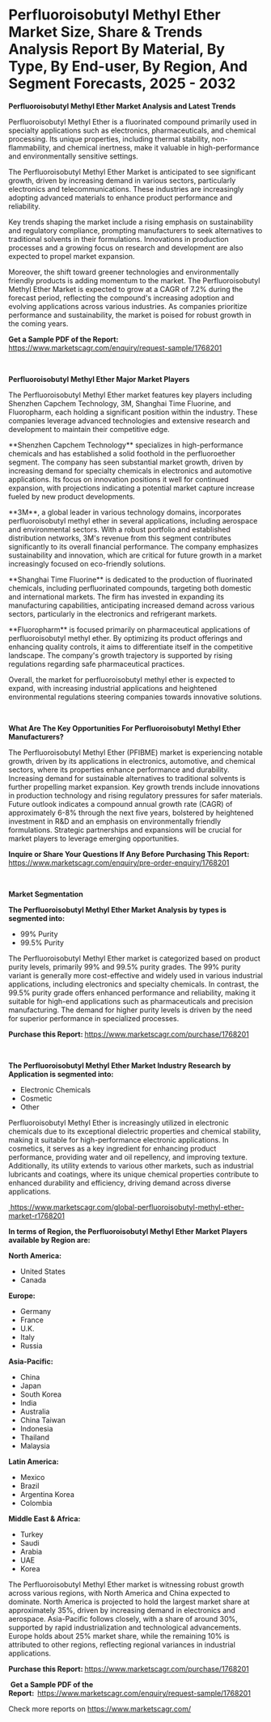 <p><h1>Perfluoroisobutyl Methyl Ether Market Size, Share & Trends Analysis Report By Material, By Type, By End-user, By Region, And Segment Forecasts, 2025 - 2032</h1></p><p><strong>Perfluoroisobutyl Methyl Ether Market Analysis and Latest Trends</strong></p>
<p><p>Perfluoroisobutyl Methyl Ether is a fluorinated compound primarily used in specialty applications such as electronics, pharmaceuticals, and chemical processing. Its unique properties, including thermal stability, non-flammability, and chemical inertness, make it valuable in high-performance and environmentally sensitive settings. </p><p>The Perfluoroisobutyl Methyl Ether Market is anticipated to see significant growth, driven by increasing demand in various sectors, particularly electronics and telecommunications. These industries are increasingly adopting advanced materials to enhance product performance and reliability. </p><p>Key trends shaping the market include a rising emphasis on sustainability and regulatory compliance, prompting manufacturers to seek alternatives to traditional solvents in their formulations. Innovations in production processes and a growing focus on research and development are also expected to propel market expansion. </p><p>Moreover, the shift toward greener technologies and environmentally friendly products is adding momentum to the market. The Perfluoroisobutyl Methyl Ether Market is expected to grow at a CAGR of 7.2% during the forecast period, reflecting the compound's increasing adoption and evolving applications across various industries. As companies prioritize performance and sustainability, the market is poised for robust growth in the coming years.</p></p>
<p><strong>Get a Sample PDF of the Report:&nbsp;</strong> <a href="https://www.marketscagr.com/enquiry/request-sample/1768201?utm_campaign=2202&utm_medium=2&utm_source=Github&utm_content=ia&utm_term=09022025&utm_id=perfluoroisobutyl-methyl-ether">https://www.marketscagr.com/enquiry/request-sample/1768201</a></p>
<p>&nbsp;</p>
<p><strong>Perfluoroisobutyl Methyl Ether Major Market Players</strong></p>
<p><p>The Perfluoroisobutyl Methyl Ether market features key players including Shenzhen Capchem Technology, 3M, Shanghai Time Fluorine, and Fluoropharm, each holding a significant position within the industry. These companies leverage advanced technologies and extensive research and development to maintain their competitive edge.</p><p>**Shenzhen Capchem Technology** specializes in high-performance chemicals and has established a solid foothold in the perfluoroether segment. The company has seen substantial market growth, driven by increasing demand for specialty chemicals in electronics and automotive applications. Its focus on innovation positions it well for continued expansion, with projections indicating a potential market capture increase fueled by new product developments.</p><p>**3M**, a global leader in various technology domains, incorporates perfluoroisobutyl methyl ether in several applications, including aerospace and environmental sectors. With a robust portfolio and established distribution networks, 3M's revenue from this segment contributes significantly to its overall financial performance. The company emphasizes sustainability and innovation, which are critical for future growth in a market increasingly focused on eco-friendly solutions.</p><p>**Shanghai Time Fluorine** is dedicated to the production of fluorinated chemicals, including perfluorinated compounds, targeting both domestic and international markets. The firm has invested in expanding its manufacturing capabilities, anticipating increased demand across various sectors, particularly in the electronics and refrigerant markets.</p><p>**Fluoropharm** is focused primarily on pharmaceutical applications of perfluoroisobutyl methyl ether. By optimizing its product offerings and enhancing quality controls, it aims to differentiate itself in the competitive landscape. The company's growth trajectory is supported by rising regulations regarding safe pharmaceutical practices.</p><p>Overall, the market for perfluoroisobutyl methyl ether is expected to expand, with increasing industrial applications and heightened environmental regulations steering companies towards innovative solutions.</p></p>
<p>&nbsp;</p>
<p><strong>What Are The Key Opportunities For Perfluoroisobutyl Methyl Ether Manufacturers?</strong></p>
<p><p>The Perfluoroisobutyl Methyl Ether (PFIBME) market is experiencing notable growth, driven by its applications in electronics, automotive, and chemical sectors, where its properties enhance performance and durability. Increasing demand for sustainable alternatives to traditional solvents is further propelling market expansion. Key growth trends include innovations in production technology and rising regulatory pressures for safer materials. Future outlook indicates a compound annual growth rate (CAGR) of approximately 6-8% through the next five years, bolstered by heightened investment in R&D and an emphasis on environmentally friendly formulations. Strategic partnerships and expansions will be crucial for market players to leverage emerging opportunities.</p></p>
<p><strong>Inquire or Share Your Questions If Any Before Purchasing This Report:</strong> <a href="https://www.marketscagr.com/enquiry/pre-order-enquiry/1768201?utm_campaign=2202&utm_medium=2&utm_source=Github&utm_content=ia&utm_term=09022025&utm_id=perfluoroisobutyl-methyl-ether">https://www.marketscagr.com/enquiry/pre-order-enquiry/1768201</a></p>
<p>&nbsp;</p>
<p><strong>Market Segmentation</strong></p>
<p><strong>The Perfluoroisobutyl Methyl Ether Market Analysis by types is segmented into:</strong></p>
<p><ul><li>99% Purity</li><li>99.5% Purity</li></ul></p>
<p><p>The Perfluoroisobutyl Methyl Ether market is categorized based on product purity levels, primarily 99% and 99.5% purity grades. The 99% purity variant is generally more cost-effective and widely used in various industrial applications, including electronics and specialty chemicals. In contrast, the 99.5% purity grade offers enhanced performance and reliability, making it suitable for high-end applications such as pharmaceuticals and precision manufacturing. The demand for higher purity levels is driven by the need for superior performance in specialized processes.</p></p>
<p><strong>Purchase this Report:&nbsp;</strong><a href="https://www.marketscagr.com/purchase/1768201?utm_campaign=2202&utm_medium=2&utm_source=Github&utm_content=ia&utm_term=09022025&utm_id=perfluoroisobutyl-methyl-ether">https://www.marketscagr.com/purchase/1768201</a></p>
<p>&nbsp;</p>
<p><strong>The Perfluoroisobutyl Methyl Ether Market Industry Research by Application is segmented into:</strong></p>
<p><ul><li>Electronic Chemicals</li><li>Cosmetic</li><li>Other</li></ul></p>
<p><p>Perfluoroisobutyl Methyl Ether is increasingly utilized in electronic chemicals due to its exceptional dielectric properties and chemical stability, making it suitable for high-performance electronic applications. In cosmetics, it serves as a key ingredient for enhancing product performance, providing water and oil repellency, and improving texture. Additionally, its utility extends to various other markets, such as industrial lubricants and coatings, where its unique chemical properties contribute to enhanced durability and efficiency, driving demand across diverse applications.</p></p>
<p><a href="https://www.marketscagr.com/global-perfluoroisobutyl-methyl-ether-market-r1768201?utm_campaign=2202&utm_medium=2&utm_source=Github&utm_content=ia&utm_term=09022025&utm_id=perfluoroisobutyl-methyl-ether">&nbsp;https://www.marketscagr.com/global-perfluoroisobutyl-methyl-ether-market-r1768201</a></p>
<p><strong>In terms of Region, the Perfluoroisobutyl Methyl Ether Market Players available by Region are:</strong></p>
<p>
    <p> <strong> North America: </strong>
        <ul>
            <li>United States</li>
            <li>Canada</li>
        </ul>
        </p> 
    <p> <strong> Europe: </strong>
        <ul>
            <li>Germany</li>
            <li>France</li>
            <li>U.K.</li>
            <li>Italy</li>
            <li>Russia</li>
        </ul>
        </p> 
    <p> <strong> Asia-Pacific: </strong>
        <ul>
            <li>China</li>
            <li>Japan</li>
            <li>South Korea</li>
            <li>India</li>
            <li>Australia</li>
            <li>China Taiwan</li>
            <li>Indonesia</li>
            <li>Thailand</li>
            <li>Malaysia</li>
        </ul>
        </p> 
    <p> <strong> Latin America: </strong>
        <ul>
            <li>Mexico</li>
            <li>Brazil</li>
            <li>Argentina Korea</li>
            <li>Colombia</li>
        </ul>
        </p> 
    <p> <strong> Middle East & Africa: </strong>
        <ul>
            <li>Turkey</li>
            <li>Saudi</li>
            <li>Arabia</li>
            <li>UAE</li>
            <li>Korea</li>
        </ul>
    </p>
    </p>
<p><p>The Perfluoroisobutyl Methyl Ether market is witnessing robust growth across various regions, with North America and China expected to dominate. North America is projected to hold the largest market share at approximately 35%, driven by increasing demand in electronics and aerospace. Asia-Pacific follows closely, with a share of around 30%, supported by rapid industrialization and technological advancements. Europe holds about 25% market share, while the remaining 10% is attributed to other regions, reflecting regional variances in industrial applications.</p></p>
<p><strong>Purchase this Report: </strong><a href="https://www.marketscagr.com/purchase/1768201?utm_campaign=2202&utm_medium=2&utm_source=Github&utm_content=ia&utm_term=09022025&utm_id=perfluoroisobutyl-methyl-ether">https://www.marketscagr.com/purchase/1768201</a></p>
<p>&nbsp;<strong>Get a Sample PDF of the Report:&nbsp;&nbsp;</strong><a href="https://www.marketscagr.com/enquiry/request-sample/1768201?utm_campaign=2202&utm_medium=2&utm_source=Github&utm_content=ia&utm_term=09022025&utm_id=perfluoroisobutyl-methyl-ether">https://www.marketscagr.com/enquiry/request-sample/1768201</a></p>
<p><strong></strong></p>
<p>Check more reports on <a href="https://www.marketscagr.com/?utm_campaign=2202&utm_medium=2&utm_source=Github&utm_content=ia&utm_term=09022025&utm_id=perfluoroisobutyl-methyl-ether">https://www.marketscagr.com/</a></p>